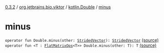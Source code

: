 [0.3.2](../../index.md) / [org.jetbrains.bio.viktor](../index.md) / [kotlin.Double](index.md) / [minus](.)

# minus

`operator fun Double.minus(other: `[`StridedVector`](../-strided-vector/index.md)`): `[`StridedVector`](../-strided-vector/index.md) [(source)](https://github.com/JetBrains-Research/viktor/blob/0.3.2/src/main/kotlin/org/jetbrains/bio/viktor/DoubleExtensions.kt#L28)
`operator fun <T : `[`FlatMatrixOps`](../-flat-matrix-ops/index.md)`<T>> Double.minus(other: T): T` [(source)](https://github.com/JetBrains-Research/viktor/blob/0.3.2/src/main/kotlin/org/jetbrains/bio/viktor/DoubleExtensions.kt#L34)